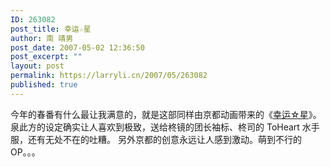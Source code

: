 ```yaml
---
ID: 263082
post_title: 幸运☆星
author: 南 靖男
post_date: 2007-05-02 12:36:50
post_excerpt: ""
layout: post
permalink: https://larryli.cn/2007/05/263082
published: true
---
```

今年的春番有什么最让我满意的，就是这部同样由京都动画带来的《<a href="http://zh.wikipedia.org/w/index.php?title=%E5%B9%B8%E9%81%8B%E6%98%9F&amp;variant=zh-cn">幸运☆星</a>》。
泉此方的设定确实让人喜欢到极致，送给柊镜的团长袖标、柊司的 ToHeart 水手服，还有无处不在的吐糟。
另外京都的创意永远让人感到激动。萌到不行的OP。。。